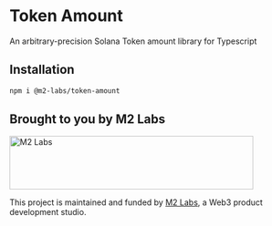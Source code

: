 # Token Amount

An arbitrary-precision Solana Token amount library for Typescript

## Installation

```sh
npm i @m2-labs/token-amount
```

## Brought to you by M2 Labs

<img src="https://m2.xyz/github.png" alt="M2 Labs" width="427" height="94" />

This project is maintained and funded by [M2 Labs](https://m2.xyz), a Web3
product development studio.
